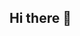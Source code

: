 ## Hi there 👋

<!--
**hafsahsiddiqui/hafsahsiddiqui** is a ✨ _special_ ✨ repository because its `README.md` (this file) appears on your GitHub profile.

Here are some ideas to get you started:

Hi! I am student studying Management Information Systems (MIS) with a minor in Marketing at The University of Texas at Austin. I am passionate about project management, machine learning, data science, and data analytics and have experience applying Python, SQL, R, Tableau, Power BI, and more through my in-class projects. Through my internships and leadership experience, I learned how to execute marketing campaigns as well as how to act as a consultant with a client. I am currently looking for a full-time job opportunity that would allow me to leverage my analytical and engineering skills to help make data-driven decisions.

Advanced features like visitor counts, clickable icons, etc. (Note: you may need to do some research to learn how to implement these features)
Your projects that you're proud of

- 🔭 I’m currently working on ...
- 🌱 I’m currently learning ...
- 👯 I’m looking to collaborate on ...
- 🤔 I’m looking for help with ...
- 💬 Ask me about ...
- ⚡ Fun fact: ...

Tools
Language: SQL, Python, R
Database: Google BigQuery, PostgreSQL, MySQL
Visualization: Tableau, Looker Studio

Connect with Me
Linkedin
hafsahsiddiqui@utexas.edu
-->
